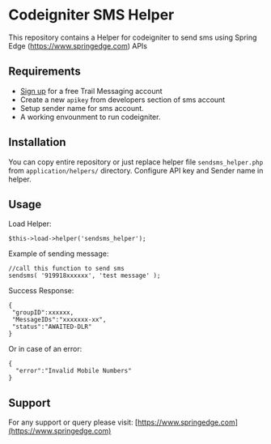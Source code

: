 Codeigniter SMS Helper
================================

This repository contains a Helper for codeigniter to send sms using Spring Edge (https://www.springedge.com) APIs

Requirements
------------

- [Sign up](https://www.springedge.com/) for a free Trail Messaging account
- Create a new `apikey` from developers section of sms account
- Setup sender name for sms account.
- A working envounment to run codeigniter.


Installation
------------

You can copy entire repository or just replace helper file `sendsms_helper.php` from `application/helpers/` directory.
Configure API key and Sender name in helper.

Usage
-----

Load Helper:
```
$this->load->helper('sendsms_helper');

```

Example of sending message:

```
//call this function to send sms
sendsms( '919918xxxxxx', 'test message' ); 

```

Success Response:

```
{
 "groupID":xxxxxx,
 "MessageIDs":"xxxxxxx-xx",
 "status":"AWAITED-DLR"
}
```


Or in case of an error:

```
{
  "error":"Invalid Mobile Numbers"
}
```


Support
-------------

For any support or query please visit:
[https://www.springedge.com](https://www.springedge.com)
